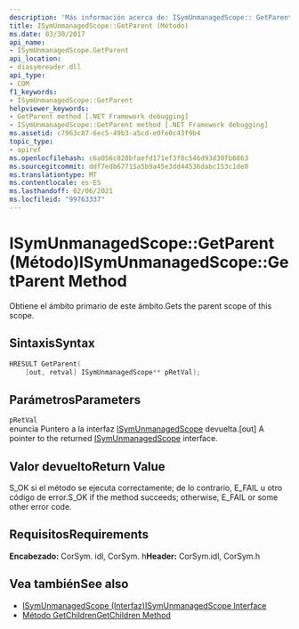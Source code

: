 ```yaml
---
description: 'Más información acerca de: ISymUnmanagedScope:: GetParent (método)'
title: ISymUnmanagedScope::GetParent (Método)
ms.date: 03/30/2017
api_name:
- ISymUnmanagedScope.GetParent
api_location:
- diasymreader.dll
api_type:
- COM
f1_keywords:
- ISymUnmanagedScope::GetParent
helpviewer_keywords:
- GetParent method [.NET Framework debugging]
- ISymUnmanagedScope::GetParent method [.NET Framework debugging]
ms.assetid: c7963c87-6ec5-49b3-a5cd-e0fe0c43f9b4
topic_type:
- apiref
ms.openlocfilehash: c6a056c828bfaefd171ef3f0c546d93d30fb6863
ms.sourcegitcommit: ddf7edb67715a5b9a45e3dd44536dabc153c1de0
ms.translationtype: MT
ms.contentlocale: es-ES
ms.lasthandoff: 02/06/2021
ms.locfileid: "99763337"
---
```

# <a name="isymunmanagedscopegetparent-method"></a><span data-ttu-id="62254-103">ISymUnmanagedScope::GetParent (Método)</span><span class="sxs-lookup"><span data-stu-id="62254-103">ISymUnmanagedScope::GetParent Method</span></span>

<span data-ttu-id="62254-104">Obtiene el ámbito primario de este ámbito.</span><span class="sxs-lookup"><span data-stu-id="62254-104">Gets the parent scope of this scope.</span></span>  
  
## <a name="syntax"></a><span data-ttu-id="62254-105">Sintaxis</span><span class="sxs-lookup"><span data-stu-id="62254-105">Syntax</span></span>  
  
```cpp  
HRESULT GetParent(  
    [out, retval] ISymUnmanagedScope** pRetVal);  
```  
  
## <a name="parameters"></a><span data-ttu-id="62254-106">Parámetros</span><span class="sxs-lookup"><span data-stu-id="62254-106">Parameters</span></span>  

 `pRetVal`  
 <span data-ttu-id="62254-107">enuncia Puntero a la interfaz [ISymUnmanagedScope](isymunmanagedscope-interface.md) devuelta.</span><span class="sxs-lookup"><span data-stu-id="62254-107">[out] A pointer to the returned [ISymUnmanagedScope](isymunmanagedscope-interface.md) interface.</span></span>  
  
## <a name="return-value"></a><span data-ttu-id="62254-108">Valor devuelto</span><span class="sxs-lookup"><span data-stu-id="62254-108">Return Value</span></span>  

 <span data-ttu-id="62254-109">S_OK si el método se ejecuta correctamente; de lo contrario, E_FAIL u otro código de error.</span><span class="sxs-lookup"><span data-stu-id="62254-109">S_OK if the method succeeds; otherwise, E_FAIL or some other error code.</span></span>  
  
## <a name="requirements"></a><span data-ttu-id="62254-110">Requisitos</span><span class="sxs-lookup"><span data-stu-id="62254-110">Requirements</span></span>  

 <span data-ttu-id="62254-111">**Encabezado:** CorSym. idl, CorSym. h</span><span class="sxs-lookup"><span data-stu-id="62254-111">**Header:** CorSym.idl, CorSym.h</span></span>  
  
## <a name="see-also"></a><span data-ttu-id="62254-112">Vea también</span><span class="sxs-lookup"><span data-stu-id="62254-112">See also</span></span>

- [<span data-ttu-id="62254-113">ISymUnmanagedScope (Interfaz)</span><span class="sxs-lookup"><span data-stu-id="62254-113">ISymUnmanagedScope Interface</span></span>](isymunmanagedscope-interface.md)
- [<span data-ttu-id="62254-114">Método GetChildren</span><span class="sxs-lookup"><span data-stu-id="62254-114">GetChildren Method</span></span>](isymunmanagedscope-getchildren-method.md)
